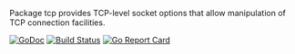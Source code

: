 Package tcp provides TCP-level socket options that allow manipulation of TCP connection facilities.

[![GoDoc](https://godoc.org/github.com/mikioh/tcp?status.png)](https://godoc.org/github.com/mikioh/tcp)
[![Build Status](https://travis-ci.org/mikioh/tcp.svg?branch=master)](https://travis-ci.org/mikioh/tcp)
[![Go Report Card](https://goreportcard.com/badge/github.com/mikioh/tcp)](https://goreportcard.com/report/github.com/mikioh/tcp)
